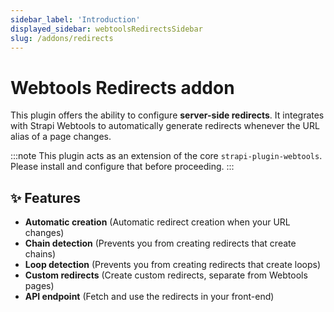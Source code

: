 ```yaml
---
sidebar_label: 'Introduction'
displayed_sidebar: webtoolsRedirectsSidebar
slug: /addons/redirects
---
```


# Webtools Redirects addon

This plugin offers the ability to configure **server-side redirects**. It integrates with Strapi Webtools to automatically generate redirects whenever the URL alias of a page changes.

:::note
This plugin acts as an extension of the core `strapi-plugin-webtools`. Please install and configure that before proceeding.
:::

## ✨ Features

- **Automatic creation** (Automatic redirect creation when your URL changes)
- **Chain detection** (Prevents you from creating redirects that create chains)
- **Loop detection** (Prevents you from creating redirects that create loops)
- **Custom redirects** (Create custom redirects, separate from Webtools pages)
- **API endpoint** (Fetch and use the redirects in your front-end)

